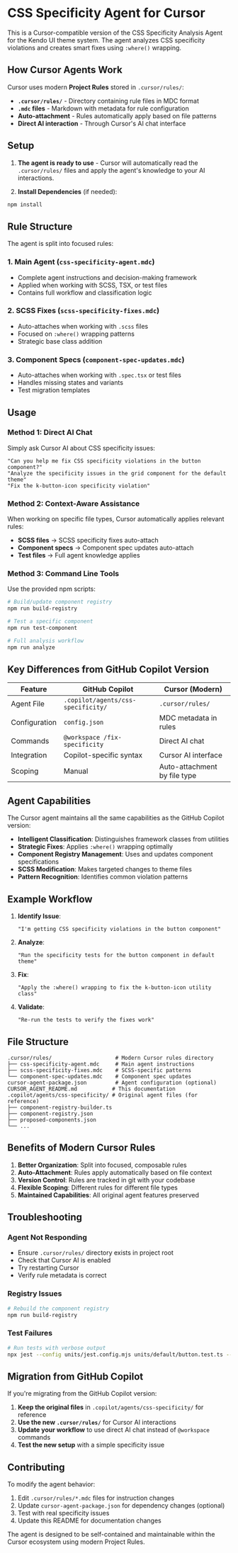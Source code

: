 # CSS Specificity Agent for Cursor

This is a Cursor-compatible version of the CSS Specificity Analysis Agent for the Kendo UI theme system. The agent analyzes CSS specificity violations and creates smart fixes using `:where()` wrapping.

## How Cursor Agents Work

Cursor uses modern **Project Rules** stored in `.cursor/rules/`:
- **`.cursor/rules/`** - Directory containing rule files in MDC format
- **`.mdc` files** - Markdown with metadata for rule configuration
- **Auto-attachment** - Rules automatically apply based on file patterns
- **Direct AI interaction** - Through Cursor's AI chat interface

## Setup

1. **The agent is ready to use** - Cursor will automatically read the `.cursor/rules/` files and apply the agent's knowledge to your AI interactions.

2. **Install Dependencies** (if needed):
```bash
npm install
```

## Rule Structure

The agent is split into focused rules:

### 1. Main Agent (`css-specificity-agent.mdc`)
- Complete agent instructions and decision-making framework
- Applied when working with SCSS, TSX, or test files
- Contains full workflow and classification logic

### 2. SCSS Fixes (`scss-specificity-fixes.mdc`)
- Auto-attaches when working with `.scss` files
- Focused on `:where()` wrapping patterns
- Strategic base class addition

### 3. Component Specs (`component-spec-updates.mdc`)
- Auto-attaches when working with `.spec.tsx` or test files
- Handles missing states and variants
- Test migration templates

## Usage

### Method 1: Direct AI Chat
Simply ask Cursor AI about CSS specificity issues:

```
"Can you help me fix CSS specificity violations in the button component?"
"Analyze the specificity issues in the grid component for the default theme"
"Fix the k-button-icon specificity violation"
```

### Method 2: Context-Aware Assistance
When working on specific file types, Cursor automatically applies relevant rules:

- **SCSS files** → SCSS specificity fixes auto-attach
- **Component specs** → Component spec updates auto-attach
- **Test files** → Full agent knowledge applies

### Method 3: Command Line Tools
Use the provided npm scripts:

```bash
# Build/update component registry
npm run build-registry

# Test a specific component
npm run test-component

# Full analysis workflow
npm run analyze
```

## Key Differences from GitHub Copilot Version

| Feature | GitHub Copilot | Cursor (Modern) |
|---------|----------------|-----------------|
| Agent File | `.copilot/agents/css-specificity/` | `.cursor/rules/` |
| Configuration | `config.json` | MDC metadata in rules |
| Commands | `@workspace /fix-specificity` | Direct AI chat |
| Integration | Copilot-specific syntax | Cursor AI interface |
| Scoping | Manual | Auto-attachment by file type |

## Agent Capabilities

The Cursor agent maintains all the same capabilities as the GitHub Copilot version:

- **Intelligent Classification**: Distinguishes framework classes from utilities
- **Strategic Fixes**: Applies `:where()` wrapping optimally
- **Component Registry Management**: Uses and updates component specifications
- **SCSS Modification**: Makes targeted changes to theme files
- **Pattern Recognition**: Identifies common violation patterns

## Example Workflow

1. **Identify Issue**:
   ```
   "I'm getting CSS specificity violations in the button component"
   ```

2. **Analyze**:
   ```
   "Run the specificity tests for the button component in default theme"
   ```

3. **Fix**:
   ```
   "Apply the :where() wrapping to fix the k-button-icon utility class"
   ```

4. **Validate**:
   ```
   "Re-run the tests to verify the fixes work"
   ```

## File Structure

```
.cursor/rules/                    # Modern Cursor rules directory
├── css-specificity-agent.mdc     # Main agent instructions
├── scss-specificity-fixes.mdc    # SCSS-specific patterns
└── component-spec-updates.mdc    # Component spec updates
cursor-agent-package.json         # Agent configuration (optional)
CURSOR_AGENT_README.md           # This documentation
.copilot/agents/css-specificity/ # Original agent files (for reference)
├── component-registry-builder.ts
├── component-registry.json
├── proposed-components.json
└── ...
```

## Benefits of Modern Cursor Rules

1. **Better Organization**: Split into focused, composable rules
2. **Auto-Attachment**: Rules apply automatically based on file context
3. **Version Control**: Rules are tracked in git with your codebase
4. **Flexible Scoping**: Different rules for different file types
5. **Maintained Capabilities**: All original agent features preserved

## Troubleshooting

### Agent Not Responding
- Ensure `.cursor/rules/` directory exists in project root
- Check that Cursor AI is enabled
- Try restarting Cursor
- Verify rule metadata is correct

### Registry Issues
```bash
# Rebuild the component registry
npm run build-registry
```

### Test Failures
```bash
# Run tests with verbose output
npx jest --config units/jest.config.mjs units/default/button.test.ts --verbose
```

## Migration from GitHub Copilot

If you're migrating from the GitHub Copilot version:

1. **Keep the original files** in `.copilot/agents/css-specificity/` for reference
2. **Use the new `.cursor/rules/`** for Cursor AI interactions
3. **Update your workflow** to use direct AI chat instead of `@workspace` commands
4. **Test the new setup** with a simple specificity issue

## Contributing

To modify the agent behavior:

1. Edit `.cursor/rules/*.mdc` files for instruction changes
2. Update `cursor-agent-package.json` for dependency changes (optional)
3. Test with real specificity issues
4. Update this README for documentation changes

The agent is designed to be self-contained and maintainable within the Cursor ecosystem using modern Project Rules.
